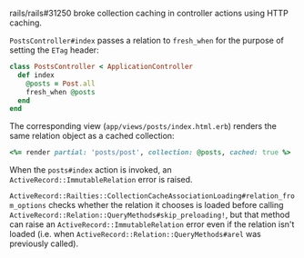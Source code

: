 rails/rails#31250 broke collection caching in controller actions using HTTP caching.

`PostsController#index` passes a relation to `fresh_when` for the purpose of setting the `ETag` header:

```ruby
class PostsController < ApplicationController
  def index
    @posts = Post.all
    fresh_when @posts
  end
end
```

The corresponding view (`app/views/posts/index.html.erb`) renders the same relation object as a cached collection:

```ruby
<%= render partial: 'posts/post', collection: @posts, cached: true %>
```

When the `posts#index` action is invoked, an `ActiveRecord::ImmutableRelation` error is raised.

`ActiveRecord::Railties::CollectionCacheAssociationLoading#relation_from_options` checks whether the relation it chooses is loaded before calling `ActiveRecord::Relation::QueryMethods#skip_preloading!`, but that method can raise an `ActiveRecord::ImmutableRelation` error even if the relation isn't loaded (i.e. when `ActiveRecord::Relation::QueryMethods#arel` was previously called).
